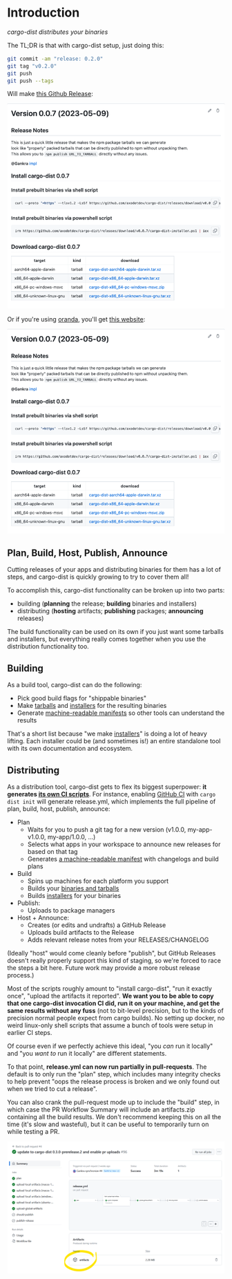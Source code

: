 # Introduction

*cargo-dist distributes your binaries*

The TL;DR is that with cargo-dist setup, just doing this:

```sh
git commit -am "release: 0.2.0"
git tag "v0.2.0"
git push
git push --tags
```

Will make [this Github Release](https://github.com/axodotdev/axolotlsay/releases/tag/v0.2.0):

![A Github Release for "axolotlsay 0.2.0" with several installers and prebuilt binaries][simple-release]

Or if you're using [oranda](https://opensource.axo.dev/oranda/), you'll get [this website](https://opensource.axo.dev/axolotlsay/):

![A website for "axolotlsay" that has a widget that detects the user's platform and suggests installation methods][simple-oranda]




## Plan, Build, Host, Publish, Announce

Cutting releases of your apps and distributing binaries for them has a lot of steps, and cargo-dist is quickly growing to try to cover them all!

To accomplish this, cargo-dist functionality can be broken up into two parts:

* building (**planning** the release; **building** binaries and installers)
* distributing (**hosting** artifacts; **publishing** packages; **announcing** releases)

The build functionality can be used on its own if you just want some tarballs and installers, but everything really comes together when you use the distribution functionality too.


## Building

As a build tool, cargo-dist can do the following:

* Pick good build flags for "shippable binaries"
* Make [tarballs][] and [installers][] for the resulting binaries
* Generate [machine-readable manifests][manifest] so other tools can understand the results

That's a short list because "we make [installers][]" is doing a lot of heavy lifting. Each installer could be (and sometimes is!) an entire standalone tool with its own documentation and ecosystem.


## Distributing

As a distribution tool, cargo-dist gets to flex its biggest superpower: **it generates [its own CI scripts][ci-providers]**. For instance, enabling [GitHub CI][github-ci] with `cargo dist init` will generate release.yml, which implements the full pipeline of plan, build, host, publish, announce:

* Plan
    * Waits for you to push a git tag for a new version (v1.0.0, my-app-v1.0.0, my-app/1.0.0, ...)
    * Selects what apps in your workspace to announce new releases for based on that tag
    * Generates [a machine-readable manifest][manifest] with changelogs and build plans
* Build
    * Spins up machines for each platform you support
    * Builds your [binaries and tarballs][tarballs]
    * Builds [installers][installers] for your binaries
* Publish:
    * Uploads to package managers
* Host + Announce:
    * Creates (or edits and undrafts) a GitHub Release
    * Uploads build artifacts to the Release
    * Adds relevant release notes from your RELEASES/CHANGELOG

(Ideally "host" would come cleanly before "publish", but GitHub Releases doesn't really properly support this kind of staging, so we're forced to race the steps a bit here. Future work may provide a more robust release process.)

Most of the scripts roughly amount to "install cargo-dist", "run it exactly once", "upload the artifacts it reported". **We want you to be able to copy that one cargo-dist invocation CI did, run it on your machine, and get the same results without any fuss** (not to bit-level precision, but to the kinds of precision normal people expect from cargo builds). No setting up docker, no weird linux-only shell scripts that assume a bunch of tools were setup in earlier CI steps.

Of course even if we perfectly achieve this ideal, "you *can* run it locally" and "you *want to* run it locally" are different statements.

To that point, **release.yml can now run partially in pull-requests**. The default is to only run the "plan" step, which includes many integrity checks to help prevent "oops the release process is broken and we only found out when we tried to cut a release".

You can also crank the pull-request mode up to include the "build" step, in which case the PR Workflow Summary will include an artifacts.zip containing all the build results. We don't recommend keeping this on all the time (it's slow and wasteful), but it can be useful to temporarily turn on while testing a PR.

![A GitHub Workflow Summary from running cargo-dist's release.yml with an "artifacts" download link at the bottom][workflow-artifacts]


[simple-release]: ./img/simple-github-release.png
[simple-oranda]: ./img/simple-github-release.png
[workflow-artifacts]: ./img/workflow-artifacts.png

[github-ci]: ./ci/github.md
[ci-providers]: ./ci/index.md
[installers]: ./installers/index.md
[tarballs]: ./artifacts/archives.md
[manifest]: ./reference/schema.md